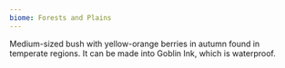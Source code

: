 ```yaml
---
biome: Forests and Plains
---
```

Medium-sized bush with yellow-orange berries in autumn found in temperate regions. It can be made into Goblin Ink, which is waterproof. 

